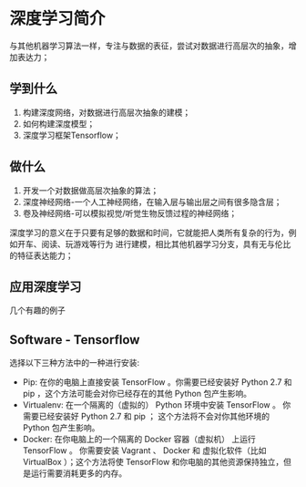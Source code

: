 # 深度学习简介
与其他机器学习算法一样，专注与数据的表征，尝试对数据进行高层次的抽象，增加表达力；

## 学到什么
1. 构建深度网络，对数据进行高层次抽象的建模；
2. 如何构建深度模型；
3. 深度学习框架Tensorflow；

## 做什么
1. 开发一个对数据做高层次抽象的算法；
2. 深度神经网络-一个人工神经网络，在输入层与输出层之间有很多隐含层；
3. 卷及神经网络-可以模拟视觉/听觉生物反馈过程的神经网络；

深度学习的意义在于只要有足够的数据和时间，它就能把人类所有复杂的行为，例如开车、阅读、玩游戏等行为
进行建模，相比其他机器学习分支，具有无与伦比的特征表达能力；

## 应用深度学习
几个有趣的例子

## Software - Tensorflow
 选择以下三种方法中的一种进行安装:

* Pip: 在你的电脑上直接安装 TensorFlow 。你需要已经安装好 Python 2.7 和 pip ，这个方法可能会对你已经存在的其他 Python 包产生影响。
* Virtualenv: 在一个隔离的（虚拟的） Python 环境中安装 TensorFlow 。 你需要已经安装好 Python 2.7 和 pip ； 这个方法将不会对你其他环境的 Python 包产生影响。
* Docker: 在你电脑上的一个隔离的 Docker 容器（虚拟机） 上运行 TensorFlow 。 你需要安装 Vagrant 、 Docker 和 虚拟化软件（比如 VirtualBox ）；这个方法将使 TensorFlow 和你电脑的其他资源保持独立，但是运行需要消耗更多的内存。
